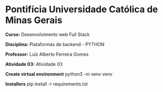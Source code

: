 # Pontifícia Universidade Católica de Minas Gerais

 **Curso:** Desenvolvimento web Full Stack
 
 **Disciplina:** Plataformas de backend - PYTHON
 
 **Professor:** Luiz Alberto Ferreira Gomes
 
 **Atividade 03:**  Atividade 03
 
 
 **Create virtual environment**
    python3 -m venv venv
    
 **Installers**
    pip install -r requirements.txt
